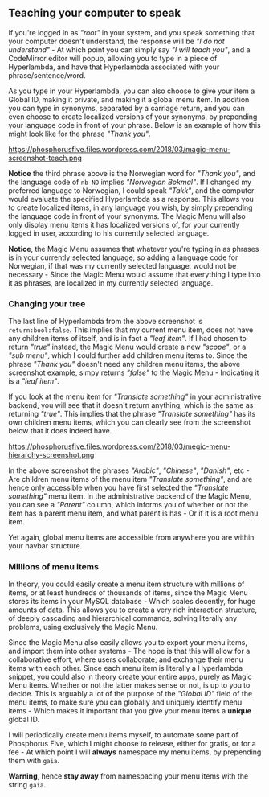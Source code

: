 
## Teaching your computer to speak

If you're logged in as _"root"_ in your system, and you speak something that your computer doesn't understand,
the response will be _"I do not understand"_ - At which point you can simply say _"I will teach you"_, and
a CodeMirror editor will popup, allowing you to type in a piece of Hyperlambda, and have that Hyperlambda
associated with your phrase/sentence/word.

As you type in your Hyperlambda, you can also choose to give your item a Global ID, making it private, and
making it a global menu item. In addition you can type in synonyms, separated by a carriage return, and you
can even choose to create localized versions of your synonyms, by prepending your language code in front
of your phrase. Below is an example of how this might look like for the phrase _"Thank you"_.

https://phosphorusfive.files.wordpress.com/2018/03/magic-menu-screenshot-teach.png

**Notice** the third phrase above is the Norwegian word for _"Thank you"_, and the language code of `nb-NO`
implies _"Norwegian Bokmal"_. If I changed my preferred language to Norwegian, I could speak _"Takk"_, and
the computer would evaluate the specified Hyperlambda as a response. This allows you to create localized
items, in any language you wish, by simply prepending the language code in front of your synonyms. The Magic
Menu will also only display menu items it has localized versions of, for your currently logged in user, according
to his currently selected language.

**Notice**, the Magic Menu assumes that whatever you're typing in as phrases is in your currently selected
language, so adding a language code for Norwegian, if that was my currently selected language, would not
be necessary - Since the Magic Menu would assume that everything I type into it as phrases, are localized
in my currently selected language.

### Changing your tree

The last line of Hyperlambda from the above screenshot is `return:bool:false`. This implies that my current
menu item, does not have any children items of itself, and is in fact a _"leaf item"_. If I had chosen to
return _"true"_ instead, the Magic Menu would create a new _"scope"_, or a _"sub menu"_, which I could further
add children menu items to. Since the phrase _"Thank you"_ doesn't need any children menu items, the above
screenshot example, simpy returns _"false"_ to the Magic Menu - Indicating it is a _"leaf item"_.

If you look at the menu item for _"Translate something"_ in your administrative backend, you will see that
it doesn't return anything, which is the same as returning _"true"_. This implies that the phrase _"Translate
something"_ has its own children menu items, which you can clearly see from the screenshot below that it does
indeed have.

https://phosphorusfive.files.wordpress.com/2018/03/megic-menu-hierarchy-screenshot.png

In the above screenshot the phrases _"Arabic"_, _"Chinese"_, _"Danish"_, etc - Are children menu items
of the menu item _"Translate something"_, and are hence only accessible when you have first selected the
_"Translate something"_ menu item. In the administrative backend of the Magic Menu, you can see a _"Parent"_
column, which informs you of whether or not the item has a parent menu item, and what parent is has - Or
if it is a root menu item.

Yet again, global menu items are accessible from anywhere you are within your navbar structure.

### Millions of menu items

In theory, you could easily create a menu item structure with millions of items, or at least hundreds of thousands
of items, since the Magic Menu stores its items in your MySQL database - Which scales decently, for huge
amounts of data. This allows you to create a very rich interaction structure, of deeply cascading and
hierarchical commands, solving literally any problems, using exclusively the Magic Menu.

Since the Magic Menu also easily allows you to export your menu items, and import them into other systems -
The hope is that this will allow for a collaborative effort, where users collaborate, and exchange their
menu items with each other. Since each menu item is literally a Hyperlambda snippet, you could also in theory
create your entire apps, purely as Magic Menu items. Whether or not the latter makes sense or not, is up
to you to decide. This is arguably a lot of the purpose of the _"Global ID"_ field of the menu items, to
make sure you can globally and uniquely identify menu items - Which makes it important that you give your
menu items a **unique** global ID.

I will periodically create menu items myself, to automate some part of Phosphorus Five, which I might choose
to release, either for gratis, or for a fee - At which point I will **always** namespace my menu items,
by prepending them with `gaia`.

**Warning**, hence **stay away** from namespacing your menu items with the string `gaia`.

